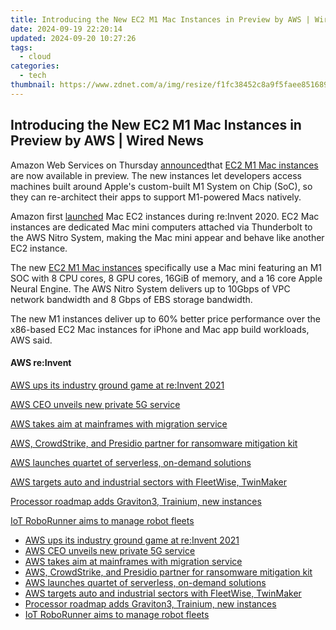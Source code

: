 ```yaml
---
title: Introducing the New EC2 M1 Mac Instances in Preview by AWS | Wired News
date: 2024-09-19 22:20:14
updated: 2024-09-20 10:27:26
tags:
  - cloud
categories:
  - tech
thumbnail: https://www.zdnet.com/a/img/resize/f1fc38452c8a9f5faee8516894d5d99d83dab71c/2021/04/23/3a113ee5-101b-4202-8bfd-d5b7f04e4f71/apple-mac-mini-m1-best-desktops.jpg?width=278&height=156&fit=crop&auto=webp
---
```


## Introducing the New EC2 M1 Mac Instances in Preview by AWS | Wired News

Amazon Web Services on Thursday [announced](https://buy.geni.us/Proxy.ashx?TSID=368250&GR%5FURL=https%3A%2F%2Faws.amazon.com%2Fblogs%2Faws%2Fuse-amazon-ec2-m1-mac-instances-to-build-test-macos-ios-ipados-tvos-and-watchos-apps%2F%3Ftag%3Dzd-buy-button-20%26ascsubtag%3D%5F%5FCOM%5FCLICK%5FID%5F%5F%7Cdfaa91fa-fade-4b02-960f-344f8b7b104a%7Cdtp&dtb=1)that [EC2 M1 Mac instances](https://buy.geni.us/Proxy.ashx?TSID=368250&GR%5FURL=https%3A%2F%2Faws.amazon.com%2Fec2%2Finstance-types%2Fmac%2F%3Ftag%3Dzd-buy-button-20%26ascsubtag%3D%5F%5FCOM%5FCLICK%5FID%5F%5F%7Cdfaa91fa-fade-4b02-960f-344f8b7b104a%7Cdtp&dtb=1) are now available in preview. The new instances let developers access machines built around Apple's custom-built M1 System on Chip (SoC), so they can re-architect their apps to support M1-powered Macs natively. 

Amazon first [launched](https://www.zdnet.com/article/aws-offers-mac-ec2-instances-here-what-it-means-for-apple/) Mac EC2 instances during re:Invent 2020\. EC2 Mac instances are dedicated Mac mini computers attached via Thunderbolt to the AWS Nitro System, making the Mac mini appear and behave like another EC2 instance. 

The new [EC2 M1 Mac instances](https://buy.geni.us/Proxy.ashx?TSID=368250&GR%5FURL=https%3A%2F%2Faws.amazon.com%2Fec2%2Finstance-types%2Fmac%2F%3Ftag%3Dzd-buy-button-20%26ascsubtag%3D%5F%5FCOM%5FCLICK%5FID%5F%5F%7Cdfaa91fa-fade-4b02-960f-344f8b7b104a%7Cdtp&dtb=1) specifically use a Mac mini featuring an M1 SOC with 8 CPU cores, 8 GPU cores, 16GiB of memory, and a 16 core Apple Neural Engine. The AWS Nitro System delivers up to 10Gbps of VPC network bandwidth and 8 Gbps of EBS storage bandwidth.

The new M1 instances deliver up to 60% better price performance over the x86-based EC2 Mac instances for iPhone and Mac app build workloads, AWS said. 

#### AWS re:Invent

[AWS ups its industry ground game at re:Invent 2021](https://www.zdnet.com/article/aws-ups-its-industry-ground-game-at-reinvent-2021/ "AWS ups its industry ground game at re:Invent 2021")

[AWS CEO unveils new private 5G service](https://www.zdnet.com/article/aws-ceo-announces-private-5g-at-reinvent-2021/ "AWS CEO unveils new private 5G service")

[AWS takes aim at mainframes with migration service](https://www.zdnet.com/article/aws-takes-aim-at-mainframes-with-migration-service/ "AWS takes aim at mainframes with migration service")

[AWS, CrowdStrike, and Presidio partner for ransomware mitigation kit](https://www.zdnet.com/article/amazon-web-services-crowdstrike-and-presidio-partner-for-ransomware-mitigation-kit/ "AWS, CrowdStrike, and Presidio partner for ransomware mitigation kit")

[AWS launches quartet of serverless, on-demand solutions](https://www.zdnet.com/article/aws-goes-all-in-on-serverless-on-demand-solutions-with-quartet-of-launches/ "AWS launches quartet of serverless, on-demand solutions")

[AWS targets auto and industrial sectors with FleetWise, TwinMaker](https://www.zdnet.com/article/aws-targets-auto-and-industrial-sectors-with-fleetwise-twinmaker/ "AWS targets auto and industrial sectors with FleetWise, TwinMaker")

[Processor roadmap adds Graviton3, Trainium, new instances](https://www.zdnet.com/article/aws-fleshes-out-processor-roadmap-with-graviton3-trainium-new-instances/ "Processor roadmap adds Graviton3, Trainium, new instances")

[IoT RoboRunner aims to manage robot fleets](https://www.zdnet.com/article/aws-launches-aws-iot-roborunner-aims-to-manage-robot-fleets/ "IoT RoboRunner aims to manage robot fleets")

* [AWS ups its industry ground game at re:Invent 2021](https://www.zdnet.com/article/aws-ups-its-industry-ground-game-at-reinvent-2021/ "AWS ups its industry ground game at re:Invent 2021")
* [AWS CEO unveils new private 5G service](https://www.zdnet.com/article/aws-ceo-announces-private-5g-at-reinvent-2021/ "AWS CEO unveils new private 5G service")
* [AWS takes aim at mainframes with migration service](https://www.zdnet.com/article/aws-takes-aim-at-mainframes-with-migration-service/ "AWS takes aim at mainframes with migration service")
* [AWS, CrowdStrike, and Presidio partner for ransomware mitigation kit](https://www.zdnet.com/article/amazon-web-services-crowdstrike-and-presidio-partner-for-ransomware-mitigation-kit/ "AWS, CrowdStrike, and Presidio partner for ransomware mitigation kit")
* [AWS launches quartet of serverless, on-demand solutions](https://www.zdnet.com/article/aws-goes-all-in-on-serverless-on-demand-solutions-with-quartet-of-launches/ "AWS launches quartet of serverless, on-demand solutions")
* [AWS targets auto and industrial sectors with FleetWise, TwinMaker](https://www.zdnet.com/article/aws-targets-auto-and-industrial-sectors-with-fleetwise-twinmaker/ "AWS targets auto and industrial sectors with FleetWise, TwinMaker")
* [Processor roadmap adds Graviton3, Trainium, new instances](https://www.zdnet.com/article/aws-fleshes-out-processor-roadmap-with-graviton3-trainium-new-instances/ "Processor roadmap adds Graviton3, Trainium, new instances")
* [IoT RoboRunner aims to manage robot fleets](https://www.zdnet.com/article/aws-launches-aws-iot-roborunner-aims-to-manage-robot-fleets/ "IoT RoboRunner aims to manage robot fleets")

<ins class="adsbygoogle"
     style="display:block"
     data-ad-format="autorelaxed"
     data-ad-client="ca-pub-7571918770474297"
     data-ad-slot="1223367746"></ins>



<ins class="adsbygoogle"
     style="display:block"
     data-ad-client="ca-pub-7571918770474297"
     data-ad-slot="8358498916"
     data-ad-format="auto"
     data-full-width-responsive="true"></ins>
